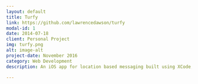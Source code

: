 ```yaml
---
layout: default
title: Turfy
link: https://github.com/lawrencedawson/turfy
modal-id: 1
date: 2014-07-18
client: Personal Project
img: turfy.png
alt: image-alt
project-date: November 2016
category: Web Development
description: An iOS app for location based messaging built using XCode, Swift 3 and Firebase.

---
```

